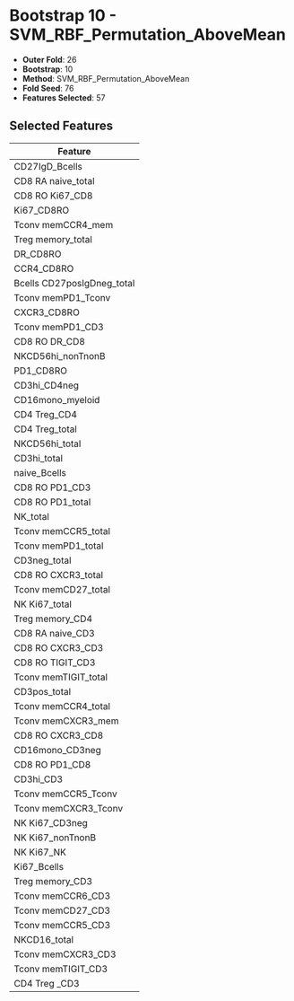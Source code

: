 # Bootstrap 10 - SVM_RBF_Permutation_AboveMean

- **Outer Fold**: 26
- **Bootstrap**: 10
- **Method**: SVM_RBF_Permutation_AboveMean
- **Fold Seed**: 76
- **Features Selected**: 57

## Selected Features

| Feature |
|---------|
| CD27IgD_Bcells |
| CD8 RA naive_total |
| CD8 RO Ki67_CD8 |
| Ki67_CD8RO |
| Tconv memCCR4_mem |
| Treg memory_total |
| DR_CD8RO |
| CCR4_CD8RO |
| Bcells CD27posIgDneg_total |
| Tconv memPD1_Tconv |
| CXCR3_CD8RO |
| Tconv memPD1_CD3 |
| CD8 RO DR_CD8 |
| NKCD56hi_nonTnonB |
| PD1_CD8RO |
| CD3hi_CD4neg |
| CD16mono_myeloid |
| CD4 Treg_CD4 |
| CD4 Treg_total |
| NKCD56hi_total |
| CD3hi_total |
| naive_Bcells |
| CD8 RO PD1_CD3 |
| CD8 RO PD1_total |
| NK_total |
| Tconv memCCR5_total |
| Tconv memPD1_total |
| CD3neg_total |
| CD8 RO CXCR3_total |
| Tconv memCD27_total |
| NK Ki67_total |
| Treg memory_CD4 |
| CD8 RA naive_CD3 |
| CD8 RO CXCR3_CD3 |
| CD8 RO TIGIT_CD3 |
| Tconv memTIGIT_total |
| CD3pos_total |
| Tconv memCCR4_total |
| Tconv memCXCR3_mem |
| CD8 RO CXCR3_CD8 |
| CD16mono_CD3neg |
| CD8 RO PD1_CD8 |
| CD3hi_CD3 |
| Tconv memCCR5_Tconv |
| Tconv memCXCR3_Tconv |
| NK Ki67_CD3neg |
| NK Ki67_nonTnonB |
| NK Ki67_NK |
| Ki67_Bcells |
| Treg memory_CD3 |
| Tconv memCCR6_CD3 |
| Tconv memCD27_CD3 |
| Tconv memCCR5_CD3 |
| NKCD16_total |
| Tconv memCXCR3_CD3 |
| Tconv memTIGIT_CD3 |
| CD4 Treg _CD3 |
